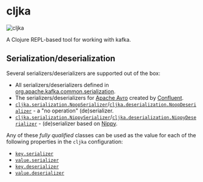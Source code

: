 # cljka

![cljka](https://github.com/kelveden/cljka/actions/workflows/trunk-build.yaml/badge.svg)

A Clojure REPL-based tool for working with kafka.

## Serialization/deserialization

Several serializers/deserializers are supported out of the box:

* All serializers/deserializers defined
  in [org.apache.kafka.common.serialization](https://kafka.apache.org/36/javadoc/org/apache/kafka/common/serialization/package-summary.html).
* The serializers/deserializers for [Apache Avro](https://avro.apache.org/docs/) created
  by [Confluent](https://docs.confluent.io/platform/current/schema-registry/fundamentals/serdes-develop/serdes-avro.html).
* [`cljka.serialization.NoopSerializer`](./src/cljka/serialization.clj)/[`cljka.deserialization.NoopDeserializer`](./src/cljka/deserialization.clj) -
  a "no operation" (de)serializer.
* [`cljka.serialization.NippySerializer`](./src/cljka/serialization.clj)/[`cljka.deserialization.NippyDeserializer`](./src/cljka/deserialization.clj) -
  (de)serializer based on [Nippy](https://github.com/taoensso/nippy).

Any of these _fully qualified_ classes can be used as the value for each of the following properties in the `cljka`
configuration:

* [`key.serializer`](https://kafka.apache.org/documentation/#producerconfigs_key.serializer)
* [`value.serializer`](https://kafka.apache.org/documentation/#producerconfigs_value.serializer)
* [`key.deserializer`](https://kafka.apache.org/documentation/#consumerconfigs_key.deserializer)
* [`value.deserializer`](https://kafka.apache.org/documentation/#consumerconfigs_value.deserializer)